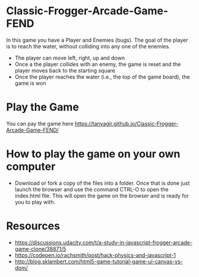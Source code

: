 # Classic-Frogger-Arcade-Game-FEND
In this game you have a Player and Enemies (bugs). The goal of the player is to reach the water, without colliding into any one of the enemies.

* The player can move left, right, up and down
* Once a the player collides with an enemy, the game is reset and the player moves back to the starting square
* Once the player reaches the water (i.e., the top of the game board), the game is won

# Play the Game
You can pay the game here
https://tanyagir.github.io/Classic-Frogger-Arcade-Game-FEND/

# How to play the game on your own computer
* Download or fork a copy of the files into a folder. Once that is done just launch the browser and use the command 
  CTRL-O to open the index.html file. This will open the game on the browser and is ready for you to play with.

# Resources
* https://discussions.udacity.com/t/a-study-in-javascript-frogger-arcade-game-clone/38871/5
* https://codepen.io/rachsmith/post/hack-physics-and-javascript-1
* http://blog.sklambert.com/html5-game-tutorial-game-ui-canvas-vs-dom/
